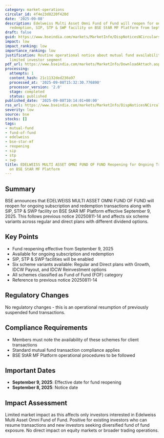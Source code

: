 ```yaml
---
category: market-operations
circular_id: 4f4e23d8220f420d
date: '2025-09-08'
description: Edelweiss Multi Asset Omni Fund of Fund will reopen for ongoing subscription,
  redemption, SIP, STP & SWP facility on BSE StAR MF Platform from September 9, 2025.
draft: false
guid: https://www.bseindia.com/markets/MarketInfo/DispNoticesNCirculars.aspx?Noticeid={CEBD36FF-F278-46B4-9F4A-D2CA74690227}&noticeno=20250908-10&dt=09/08/2025&icount=10&totcount=37&flag=0
impact: low
impact_ranking: low
importance_ranking: low
justification: Routine operational notice about mutual fund availability affecting
  limited investor segment
pdf_url: https://www.bseindia.com/markets/MarketInfo/DownloadAttach.aspx?id=20250908-10&attachedId=
processing:
  attempts: 1
  content_hash: 21c1132ded230a97
  processed_at: '2025-09-08T15:32:30.776890'
  processor_version: '2.0'
  stage: completed
  status: published
published_date: '2025-09-08T10:14:01+00:00'
rss_url: https://www.bseindia.com/markets/MarketInfo/DispNoticesNCirculars.aspx?Noticeid={CEBD36FF-F278-46B4-9F4A-D2CA74690227}&noticeno=20250908-10&dt=09/08/2025&icount=10&totcount=37&flag=0
severity: low
source: bse
stocks: []
tags:
- mutual-fund
- fund-of-fund
- edelweiss
- bse-star-mf
- reopening
- sip
- stp
- swp
title: EDELWEISS MULTI ASSET OMNI FUND OF FUND Reopening for Ongoing Transactions
  on BSE StAR MF Platform
---
```


## Summary

BSE announces that EDELWEISS MULTI ASSET OMNI FUND OF FUND will reopen for ongoing subscription and redemption transactions along with SIP, STP & SWP facility on BSE StAR MF Platform effective September 9, 2025. This follows previous notice 20250811-14 and affects six scheme variants across regular and direct plans with different dividend options.

## Key Points

- Fund reopening effective from September 9, 2025
- Available for ongoing subscription and redemption
- SIP, STP & SWP facilities will be enabled
- Six scheme variants available: Regular and Direct plans with Growth, IDCW Payout, and IDCW Reinvestment options
- All schemes classified as Fund of Fund (FOF) category
- Reference to previous notice 20250811-14

## Regulatory Changes

No regulatory changes - this is an operational resumption of previously suspended fund transactions.

## Compliance Requirements

- Members must note the availability of these schemes for client transactions
- Standard mutual fund transaction compliance applies
- BSE StAR MF Platform operational procedures to be followed

## Important Dates

- **September 9, 2025**: Effective date for fund reopening
- **September 8, 2025**: Notice date

## Impact Assessment

Limited market impact as this affects only investors interested in Edelweiss Multi Asset Omni Fund of Fund. Positive for existing investors who can resume transactions and new investors seeking diversified fund of fund exposure. No direct impact on equity markets or broader trading operations.